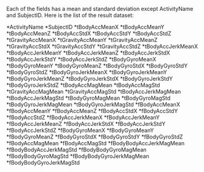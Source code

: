 Each of the fields has a mean and standard deviation except ActivityName and SubjectID.
Here is the list of the result dataset:

*ActivityName
*SubjectID 
*tBodyAccMeanX
*tBodyAccMeanY 
*tBodyAccMeanZ
*tBodyAccStdX
*tBodyAccStdY
*tBodyAccStdZ
*tGravityAccMeanX
*tGravityAccMeanY
*tGravityAccMeanZ
*tGravityAccStdX
*tGravityAccStdY
*tGravityAccStdZ
*tBodyAccJerkMeanX
*tBodyAccJerkMeanY
*tBodyAccJerkMeanZ
*tBodyAccJerkStdX
*tBodyAccJerkStdY
*tBodyAccJerkStdZ
*tBodyGyroMeanX
*tBodyGyroMeanY
*tBodyGyroMeanZ
*tBodyGyroStdX
*tBodyGyroStdY
*tBodyGyroStdZ
*tBodyGyroJerkMeanX
*tBodyGyroJerkMeanY
*tBodyGyroJerkMeanZ
*tBodyGyroJerkStdX
*tBodyGyroJerkStdY
*tBodyGyroJerkStdZ
*tBodyAccMagMean
*tBodyAccMagStd
*tGravityAccMagMean
*tGravityAccMagStd
*tBodyAccJerkMagMean
*tBodyAccJerkMagStd
*tBodyGyroMagMean
*tBodyGyroMagStd
*tBodyGyroJerkMagMean
*tBodyGyroJerkMagStd
*fBodyAccMeanX
*fBodyAccMeanY
*fBodyAccMeanZ
*fBodyAccStdX
*fBodyAccStdY
*fBodyAccStdZ
*fBodyAccJerkMeanX
*fBodyAccJerkMeanY
*fBodyAccJerkMeanZ
*fBodyAccJerkStdX
*fBodyAccJerkStdY
*fBodyAccJerkStdZ
*fBodyGyroMeanX
*fBodyGyroMeanY
*fBodyGyroMeanZ
*fBodyGyroStdX
*fBodyGyroStdY
*fBodyGyroStdZ
*fBodyAccMagMean
*fBodyAccMagStd
*fBodyBodyAccJerkMagMean
*fBodyBodyAccJerkMagStd
*fBodyBodyGyroMagMean
*fBodyBodyGyroMagStd
*fBodyBodyGyroJerkMagMean 
*fBodyBodyGyroJerkMagStd
